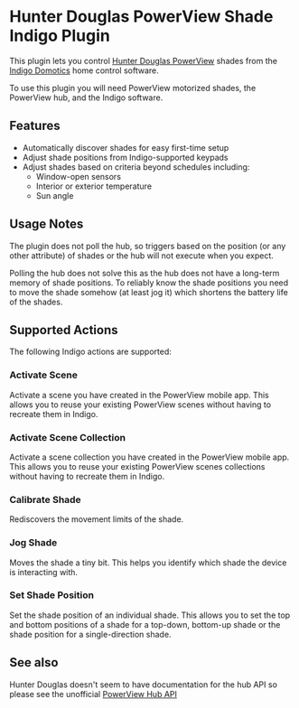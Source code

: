 # Hunter Douglas PowerView Shade Indigo Plugin

This plugin lets you control [Hunter Douglas PowerView][hd_powerview] shades
from the [Indigo Domotics][indigo] home control software.

To use this plugin you will need PowerView motorized shades, the PowerView
hub, and the Indigo software.

## Features

* Automatically discover shades for easy first-time setup
* Adjust shade positions from Indigo-supported keypads
* Adjust shades based on criteria beyond schedules including:
  * Window-open sensors
  * Interior or exterior temperature
  * Sun angle

## Usage Notes

The plugin does not poll the hub, so triggers based on the position (or any
other attribute) of shades or the hub will not execute when you expect.

Polling the hub does not solve this as the hub does not have a long-term
memory of shade positions.  To reliably know the shade positions you need to
move the shade somehow (at least jog it) which shortens the battery life of
the shades.

## Supported Actions

The following Indigo actions are supported:

### Activate Scene

Activate a scene you have created in the PowerView mobile app.  This allows
you to reuse your existing PowerView scenes without having to recreate them in
Indigo.

### Activate Scene Collection

Activate a scene collection you have created in the PowerView mobile app.
This allows you to reuse your existing PowerView scenes collections without
having to recreate them in Indigo.

### Calibrate Shade

Rediscovers the movement limits of the shade.

### Jog Shade

Moves the shade a tiny bit.  This helps you identify which shade the device is
interacting with.

### Set Shade Position

Set the shade position of an individual shade.  This allows you to set the top
and bottom positions of a shade for a top-down, bottom-up shade or the shade
position for a single-direction shade.

## See also

Hunter Douglas doesn't seem to have documentation for the hub API so please
see the unofficial [PowerView Hub API][hub_api]

[hd_powerview]: https://www.hunterdouglas.com/operating-systems/powerview-motorization
[indigo]: http://www.indigodomo.com
[hub_api]: PowerView+API.md
